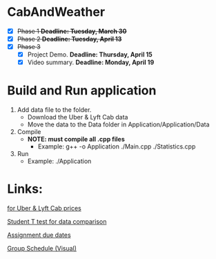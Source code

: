 # CabAndWeather
- [x] ~~Phase 1 **Deadline: Tuesday, March 30**~~
- [x] ~~Phase 2 **Deadline: Tuesday, April 13**~~
- [x] ~~Phase 3~~ 
  - [x] Project Demo. **Deadline: Thursday, April 15**
  - [x] Video summary. **Deadline: Monday, April 19**

# Build and Run application
1) Add data file to the folder.
   - Download the Uber & Lyft Cab data
   - Move the data to the Data folder in Application/Application/Data
2) Compile
    - **NOTE: must compile all .cpp files**
      - Example: g++ -o Application ./Main.cpp ./Statistics.cpp
4) Run
     - Example: ./Application

# Links:
[for Uber & Lyft Cab prices](https://www.kaggle.com/ravi72munde/uber-lyft-cab-prices?select=cab_rides.csv)

[Student T test for data comparison](https://www.khanacademy.org/math/ap-statistics/two-sample-inference/two-sample-t-test-means/v/alternative-hypothesis-for-2-sample-t-test)

[Assignment due dates](https://docs.google.com/document/d/1yBS9zGXP2UJNDmC1trXopRtNCMnGG_yFhcMDxMUqZm4/edit#heading=h.g8et96v87kf5)

[Group Schedule (Visual)](https://www.preceden.com/timelines/728667-midterm-project-schedule)
